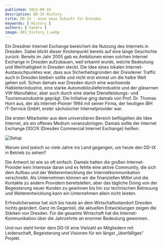 ```yaml
---
published: 2023-09-19
description: DD-IX History
title: DD-IX - eine neue Zukunft für Dresden
keywords: [ History ]
authors: [ Sandra ]
image: 001_history_1.webp
---
```


Ein Dresdner Internet Exchange bereichert die Nutzung des Internets in Dresden. Dabei blickt dieser Knotenpunkt bereits auf eine lange Geschichte zurück. Bereits im Jahr 2005 gab es Ambitionen einen solchen Internet Exchange in Dresden aufzubauen, weil erkannt wurde, welche Bedeutung und Werthaltigkeit in Dresden steckt. Die Idee eines lokalen Internet-Austauschpunktes war, dass aus Sicherheitsgründen der Dresdener Traffic auch in Dresden bleiben sollte und nicht erst einmal um die halbe Welt gehen soll. Schon damals war Dresden durch eine wachsende Halbleiterindustrie, eine starke Automobilzulieferindustrie und der gläsernen VW-Manufaktur, aber auch durch eine starke Dienstleistungs- und Tourismusindustrie geprägt. Die Initiative ging damals von Prof. Dr. Thomas Horn aus, der als Internet-Pionier 1994 mit seiner Firma, der heutigen IBH IT-Service GmbH, erster sächsischer Internetprovider war.

Die ersten Mitarbeiter aus dem universitären Bereich beflügelten die Idee Internet, als ein offenes Medium voranzubringen. Damals sollte der Internet Exchange DDCIX (Dresden Commercial Internet Exchange) heißen.

![Setup](001_history_2.webp)

Warum sind jedoch so viele Jahre ins Land gegangen, um heute den DD-IX in Betrieb zu sehen?

Die Antwort ist wie so oft einfach. Damals hatten die großen Internet-Provider kein Interesse daran und es fehlte eine aktive Community, die sich dem Aufbau und der Weiterentwicklung der Internetkommunikation verschreibt. Als Unternehmen können wir die finanziellen Mittel und die Kontakte zu andern Providern bereitstellen, aber das tägliche Doing von der Begeisterung neuer Kunden zu gewinnen bis hin zur technischen Betreuung und Weiterentwicklung kann ein Unternehmen allein nicht leisten.

Erfreulicherweise hat sich bis heute an dem Wirtschaftsstandort Dresden nichts geändert. Ganz im Gegenteil, die aktuellen Entwicklungen zeigen die Stärken von Dresden. Für die gesamte Wirtschaft hat die Internet-Kommunikation über die Jahrzehnte an enormer Bedeutung gewonnen.

Und nun steht hinter dem DD-IX eine Vielzahl an Mitgliedern mit Leidenschaft, Begeisterung und Visionen für ein längst „überfälliges“ Projekt.

